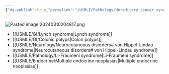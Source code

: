 ```yaml
---
{"dg-publish":true,"permalink":"/USMLE/Pathology/Hereditary cancer syndromes/"}
---
```


![Pasted image 20240310204817.png](/img/user/appendix/Pasted%20image%2020240310204817.png)
- [[USMLE/GI/Lynch syndrome\|Lynch syndrome]]
- [[USMLE/GI/Colonic polyps\|Colon polyps]]
- [[USMLE/Neurology/Neurocutaneous disorders# von Hippel-Lindau syndrome\|Neurocutaneous disorders# von Hippel-Lindau syndrome]]
- [[USMLE/Pathology/Li-Fraumeni syndrome\|Li-Fraumeni syndrome]]
- [[USMLE/Endocrine/Multiple endocrine neoplasias\|Multiple endocrine neoplasias]]
